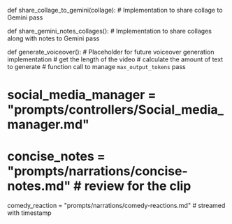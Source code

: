 
def share_collage_to_gemini(collage):
    # Implementation to share collage to Gemini
    pass

def share_gemini_notes_collages():
    # Implementation to share collages along with notes to Gemini
    pass





def generate_voiceover():
    # Placeholder for future voiceover generation implementation
    # get the length of the video
    # calculate the amount of text to generate
    # function call to manage `max_output_tokens` 
    pass

# social_media_manager = "prompts/controllers/Social_media_manager.md"
# concise_notes = "prompts/narrations/concise-notes.md" # review for the clip
comedy_reaction = "prompts/narrations/comedy-reactions.md" # streamed with timestamp
